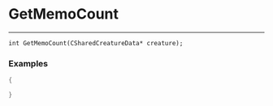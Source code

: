 # GetMemoCount
---
```
int GetMemoCount(CSharedCreatureData* creature);
```

### Examples
```cpp - C++
{

}
```
